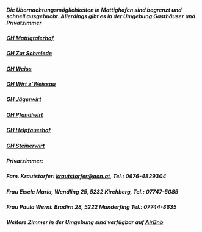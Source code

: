##### Die Übernachtungsmöglichkeiten in Mattighofen sind begrenzt und schnell ausgebucht. Allerdings gibt es in der Umgebung Gasthäuser und Privatzimmer
##### [GH Mattigtalerhof](https://mattigtalerhof.at/)
##### [GH Zur Schmiede](https://www.schalchen.at/Gasthaus_Zur_Schmiede_-_Reitmeier_Eva)
##### [GH Weiss](https://www.gasthof-weiss.at/)
##### [GH Wirt z’Weissau](https:/www.wirt-weissau.at/)
##### [GH Jägerwirt](https:/www.jaegerwirt.com/)
##### [GH Pfandlwirt](https://www.pfandlwirt.com/)
##### [GH Helpfauerhof](https://www.helpfauerhof.at/)
##### [GH Steinerwirt](https://www.steinerwirt-eggelsberg.at/)

##### **Privatzimmer:**
##### Fam. Krautstorfer: [krautstorfer@aon.at](mailto:krautstorfer@aon.at), Tel.: 0676-4829304
##### Frau Eisele Maria, Wendling 25, 5232 Kirchberg, Tel.: 07747-5085
##### Frau Paula Werni: Bradirn 28, 5222 Munderfing Tel.: 07744-8635

##### Weitere Zimmer in der Umgebung sind verfügbar auf [AirBnb](https://www.airbnb.at/)
